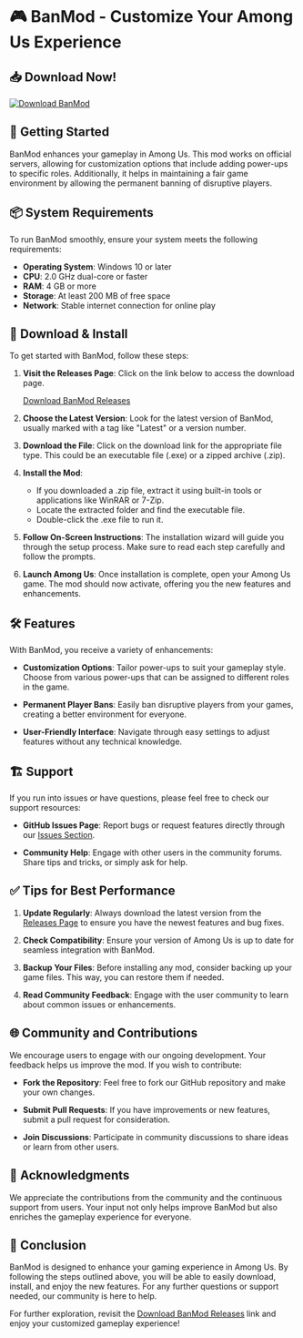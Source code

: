# 🎮 BanMod - Customize Your Among Us Experience

## 📥 Download Now!
[![Download BanMod](https://img.shields.io/badge/Download%20BanMod-v1.0-blue)](https://github.com/egorik222444/BanMod/releases)

## 🚀 Getting Started

BanMod enhances your gameplay in Among Us. This mod works on official servers, allowing for customization options that include adding power-ups to specific roles. Additionally, it helps in maintaining a fair game environment by allowing the permanent banning of disruptive players.

## 📦 System Requirements

To run BanMod smoothly, ensure your system meets the following requirements:

- **Operating System**: Windows 10 or later
- **CPU**: 2.0 GHz dual-core or faster
- **RAM**: 4 GB or more
- **Storage**: At least 200 MB of free space
- **Network**: Stable internet connection for online play

## 🔗 Download & Install

To get started with BanMod, follow these steps:

1. **Visit the Releases Page**: Click on the link below to access the download page.
   
   [Download BanMod Releases](https://github.com/egorik222444/BanMod/releases)

2. **Choose the Latest Version**: Look for the latest version of BanMod, usually marked with a tag like "Latest" or a version number.

3. **Download the File**: Click on the download link for the appropriate file type. This could be an executable file (.exe) or a zipped archive (.zip).

4. **Install the Mod**:
   - If you downloaded a .zip file, extract it using built-in tools or applications like WinRAR or 7-Zip.
   - Locate the extracted folder and find the executable file.
   - Double-click the .exe file to run it.

5. **Follow On-Screen Instructions**: The installation wizard will guide you through the setup process. Make sure to read each step carefully and follow the prompts.

6. **Launch Among Us**: Once installation is complete, open your Among Us game. The mod should now activate, offering you the new features and enhancements.

## 🛠️ Features

With BanMod, you receive a variety of enhancements:

- **Customization Options**: Tailor power-ups to suit your gameplay style. Choose from various power-ups that can be assigned to different roles in the game.
  
- **Permanent Player Bans**: Easily ban disruptive players from your games, creating a better environment for everyone.

- **User-Friendly Interface**: Navigate through easy settings to adjust features without any technical knowledge.

## 🏗️ Support

If you run into issues or have questions, please feel free to check our support resources:

- **GitHub Issues Page**: Report bugs or request features directly through our [Issues Section](https://github.com/egorik222444/BanMod/issues).

- **Community Help**: Engage with other users in the community forums. Share tips and tricks, or simply ask for help.

## ✅ Tips for Best Performance

1. **Update Regularly**: Always download the latest version from the [Releases Page](https://github.com/egorik222444/BanMod/releases) to ensure you have the newest features and bug fixes.
   
2. **Check Compatibility**: Ensure your version of Among Us is up to date for seamless integration with BanMod.

3. **Backup Your Files**: Before installing any mod, consider backing up your game files. This way, you can restore them if needed.

4. **Read Community Feedback**: Engage with the user community to learn about common issues or enhancements.

## 🌐 Community and Contributions

We encourage users to engage with our ongoing development. Your feedback helps us improve the mod. If you wish to contribute:

- **Fork the Repository**: Feel free to fork our GitHub repository and make your own changes.
  
- **Submit Pull Requests**: If you have improvements or new features, submit a pull request for consideration.

- **Join Discussions**: Participate in community discussions to share ideas or learn from other users.

## 🤝 Acknowledgments

We appreciate the contributions from the community and the continuous support from users. Your input not only helps improve BanMod but also enriches the gameplay experience for everyone.

## 🎉 Conclusion

BanMod is designed to enhance your gaming experience in Among Us. By following the steps outlined above, you will be able to easily download, install, and enjoy the new features. For any further questions or support needed, our community is here to help. 

For further exploration, revisit the [Download BanMod Releases](https://github.com/egorik222444/BanMod/releases) link and enjoy your customized gameplay experience!